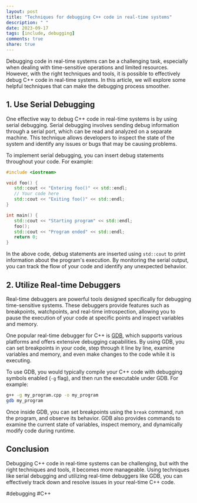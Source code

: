 ```yaml
---
layout: post
title: "Techniques for debugging C++ code in real-time systems"
description: " "
date: 2023-09-17
tags: [include, debugging]
comments: true
share: true
---
```


Debugging code in real-time systems can be a challenging task, especially when dealing with time-sensitive operations and limited resources. However, with the right techniques and tools, it is possible to effectively debug C++ code in real-time systems. In this article, we will explore some helpful techniques that can make the debugging process smoother.

## 1. Use Serial Debugging

One effective way to debug C++ code in real-time systems is by using serial debugging. Serial debugging involves sending debug information through a serial port, which can be read and analyzed on a separate machine. This technique allows developers to inspect the state of the system and identify any issues or bugs that may be causing problems.

To implement serial debugging, you can insert debug statements throughout your code. For example:

```cpp
#include <iostream>

void foo() {
   std::cout << "Entering foo()" << std::endl;
   // Your code here
   std::cout << "Exiting foo()" << std::endl;
}

int main() {
   std::cout << "Starting program" << std::endl;
   foo();
   std::cout << "Program ended" << std::endl;
   return 0;
}
```

In the above code, debug statements are inserted using `std::cout` to print information about the program's execution. By monitoring the serial output, you can track the flow of your code and identify any unexpected behavior.

## 2. Utilize Real-time Debuggers

Real-time debuggers are powerful tools designed specifically for debugging time-sensitive systems. These debuggers provide features such as breakpoints, watchpoints, and real-time introspection, allowing you to pause the execution of your code at specific points and inspect variables and memory.

One popular real-time debugger for C++ is [GDB](https://www.gnu.org/software/gdb/), which supports various platforms and offers extensive debugging capabilities. By using GDB, you can set breakpoints in your code, step through it line by line, examine variables and memory, and even make changes to the code while it is executing.

To use GDB, you would typically compile your C++ code with debugging symbols enabled (`-g` flag), and then run the executable under GDB. For example:

```bash
g++ -g my_program.cpp -o my_program
gdb my_program
```

Once inside GDB, you can set breakpoints using the `break` command, run the program, and observe its behavior. GDB also provides commands to examine the current state of variables, inspect memory, and dynamically modify code during runtime.

## Conclusion

Debugging C++ code in real-time systems can be challenging, but with the right techniques and tools, it becomes more manageable. Using techniques like serial debugging and utilizing real-time debuggers like GDB, you can effectively track down and resolve issues in your real-time C++ code.

\#debugging #C++